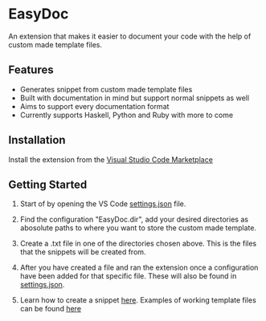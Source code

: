 # EasyDoc

An extension that makes it easier to document your code with the help of custom made template files.

## Features

* Generates snippet from custom made template files
* Built with documentation in mind but support normal snippets as well
* Aims to support every documentation format
* Currently supports Haskell, Python and Ruby with more to come

## Installation

Install the extension from the [Visual Studio Code Marketplace](https://marketplace.visualstudio.com/items?itemName=Torphage.easydoc)

## Getting Started

1. Start of by opening the VS Code [settings.json](/.vscode/settings.json) file.

2. Find the configuration "EasyDoc.dir", add your desired directories as abosolute paths to where you want to store the custom made template.

3. Create a .txt file in one of the directories chosen above. This is the files that the snippets will be created from.

4. After you have created a file and ran the extension once a configuration have been added for that specific file. These will also be found in [settings.json](/.vscode/settings.json).

5. Learn how to create a snippet [here](https://github.com/Torphage/EasyDoc/wiki/Template-Syntax). Examples of working template files can be found [here](https://github.com/Torphage/EasyDoc/wiki/Template-Examples)
